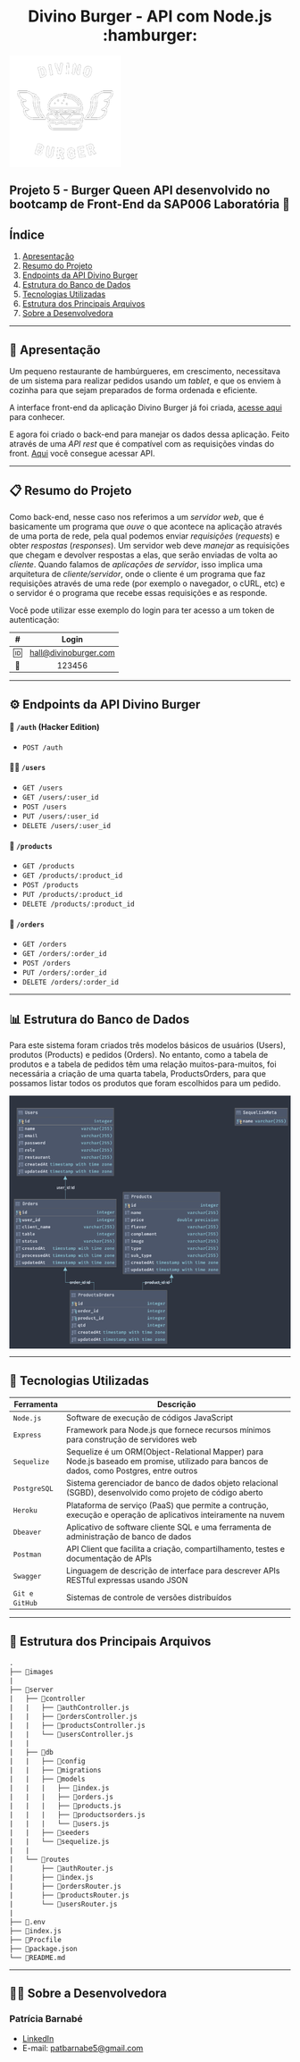 <h1 align="center"> Divino Burger - API com Node.js :hamburger:</h1>

<div align="center" style="display: flex">
  <img alt="logo" height="200" width="200" src="./images/logo.png">
</div>

## Projeto 5 - Burger Queen API desenvolvido no bootcamp de Front-End da SAP006 Laboratória :yellow_heart:

## Índice
1. [Apresentação](#briefcase-apresentação)
2. [Resumo do Projeto](#clipboard-resumo-do-projeto)
3. [Endpoints da API Divino Burger](#gear-endpoints-da-API-Divino-Burger)
4. [Estrutura do Banco de Dados](#bar_chart-estrutura-do-banco-de-dados)
5. [Tecnologias Utilizadas](#robot-tecnologias-utilizadas)
6. [Estrutura dos Principais Arquivos](#file_folder-estrutura-dos-principais-arquivos)
7. [Sobre a Desenvolvedora](#woman_technologist-sobre-a-desenvolvedora)

---
## :briefcase: Apresentação

Um pequeno restaurante de hambúrgueres, em crescimento, necessitava de um sistema para realizar pedidos usando um _tablet_, e que os enviem à cozinha para que sejam preparados de forma ordenada e eficiente.

A interface front-end da aplicação Divino Burger já foi criada, [acesse aqui](https://divinoburger.vercel.app/) para conhecer.

E agora foi criado o back-end para manejar os dados dessa aplicação. Feito através de uma _API rest_ que é compatível com as requisições vindas do front. [Aqui](https://divino-burger-api-rest.herokuapp.com/api-docs/) você consegue acessar API.

---

## :clipboard: Resumo do Projeto

Como back-end, nesse caso nos referimos a um _servidor web_, que é basicamente um programa que _ouve_ o que acontece na aplicação através de uma porta de rede,
pela qual podemos enviar _requisições_ (_requests_) e obter _respostas_ (_responses_). Um servidor web deve _manejar_ as requisições que chegam e devolver respostas a elas,
que serão enviadas de volta ao _cliente_. Quando falamos de _aplicações de servidor_, isso implica uma arquitetura de _cliente/servidor_, onde o cliente é um programa
que faz requisições através de uma rede (por exemplo o navegador, o cURL, etc) e o servidor é o programa que recebe essas requisições e as responde.

Você pode utilizar esse exemplo do login para ter acesso a um token de autenticação:
<div align='center'>
 
| #                     	|             Login            |         
|:-----------------------:|:----------------------------:	|
| 🆔	                    | hall@divinoburger.com 	     | 
| :key:                 	|            123456            	|            

</div>

---

## :gear: Endpoints da API Divino Burger

#### :closed_lock_with_key: `/auth` (Hacker Edition)

* `POST /auth`

#### :woman_cook: `/users`

* `GET /users`
* `GET /users/:user_id`
* `POST /users`
* `PUT /users/:user_id`
* `DELETE /users/:user_id`

#### :fries: `/products`

* `GET /products`
* `GET /products/:product_id`
* `POST /products`
* `PUT /products/:product_id`
* `DELETE /products/:product_id`

#### :page_with_curl: `/orders`

* `GET /orders`
* `GET /orders/:order_id`
* `POST /orders`
* `PUT /orders/:order_id`
* `DELETE /orders/:order_id`

---

## :bar_chart: Estrutura do Banco de Dados
Para este sistema foram criados três modelos básicos de usuários (Users), produtos (Products) e pedidos (Orders). No entanto, como a tabela de produtos e a tabela de pedidos têm uma relação muitos-para-muitos, foi necessária a criação de uma quarta tabela, ProductsOrders, para que possamos listar todos os produtos que foram escolhidos para um pedido.

<div align="center" style="display: flex">
  <img alt="estrutura-bd" src="./images/estrutura-bd.png">
</div>

---

## :robot: Tecnologias Utilizadas

| Ferramenta | Descrição |
| --- | --- |
| `Node.js` | Software de execução de códigos JavaScript |
| `Express` | Framework para Node.js que fornece recursos mínimos para construção de servidores web |
| `Sequelize` | Sequelize é um ORM(Object-Relational Mapper) para Node.js baseado em promise, utilizado para bancos de dados, como Postgres, entre outros |
| `PostgreSQL` |  Sistema gerenciador de banco de dados objeto relacional (SGBD), desenvolvido como projeto de código aberto |
| `Heroku` | Plataforma de serviço (PaaS) que permite a contrução, execução e operação de aplicativos inteiramente na nuvem |
| `Dbeaver` | Aplicativo de software cliente SQL e uma ferramenta de administração de banco de dados |
| `Postman` | API Client que facilita a criação, compartilhamento, testes e documentação de APIs |
| `Swagger` | Linguagem de descrição de interface para descrever APIs RESTful expressas usando JSON |
| `Git e GitHub` | Sistemas de controle de versões distribuídos |

---

## :file_folder: Estrutura dos Principais Arquivos
```
.
├── 📁images
|
├── 📁server
|   ├── 📁controller
|   |   ├── 📄authController.js
|   |   ├── 📄ordersController.js
|   |   ├── 📄productsController.js
|   |   └── 📄usersController.js
|   |
|   ├── 📁db
|   |   ├── 📁config
|   |   ├── 📁migrations
|   |   ├── 📁models
|   |   |   ├── 📄index.js
|   |   |   ├── 📄orders.js
|   |   |   ├── 📄products.js
|   |   |   ├── 📄productsorders.js
|   |   |   └── 📄users.js
|   |   ├── 📁seeders
|   |   └── 📄sequelize.js
|   |
|   └── 📁routes
|       ├── 📄authRouter.js
|       ├── 📄index.js
|       ├── 📄ordersRouter.js
|       ├── 📄productsRouter.js
|       └── 📄usersRouter.js
|   
├── 📄.env
├── 📄index.js   
├── 📄Procfile  
├── 📄package.json
└── 📄README.md

```
---

## :woman_technologist: Sobre a Desenvolvedora

### Patrícia Barnabé

- [LinkedIn](https://www.linkedin.com/in/patriciabarnabe)
- E-mail: patbarnabe5@gmail.com





